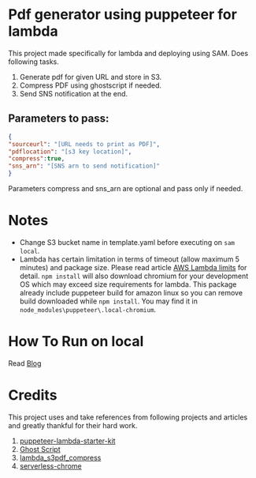 # Pdf generator using puppeteer for lambda
This project made specifically for lambda and deploying using SAM. Does following tasks.

1. Generate pdf for given URL and store in S3.
2. Compress PDF using ghostscript if needed.
3. Send SNS notification at the end.

## Parameters to pass:
```json
{
"sourceurl": "[URL needs to print as PDF]",
"pdflocation": "[s3 key location]",
"compress":true,
"sns_arn": "[SNS arn to send notification]"
}
```
Parameters compress and sns_arn are optional and pass only if needed.

# Notes
* Change S3 bucket name in template.yaml before executing on `sam local`.
* Lambda has certain limitation in terms of timeout (allow maximum 5 minutes) and package size. Please read article [AWS Lambda limits](https://docs.aws.amazon.com/lambda/latest/dg/limits.html#limits-list) for detail. `npm install` will also download chromium for your development OS which may exceed size requirements for lambda. This package already include puppeteer build for amazon linux so you can remove build downloaded while `npm install`. You may find it in `node_modules\puppeteer\.local-chromium`.

# How To Run on local
Read [Blog](http://www.isummation.com/blog/using-aws-lambda-to-generate-pdf/)

# Credits
This project uses and take references from following projects and articles and greatly thankful for their hard work.
1. [puppeteer-lambda-starter-kit](https://github.com/sambaiz/puppeteer-lambda-starter-kit)
2. [Ghost Script](https://www.ghostscript.com/)
3. [lambda_s3pdf_compress](https://github.com/imhassan/lambda_s3pdf_compress/blob/master/index.js)
4. [serverless-chrome](https://github.com/adieuadieu/serverless-chrome)
